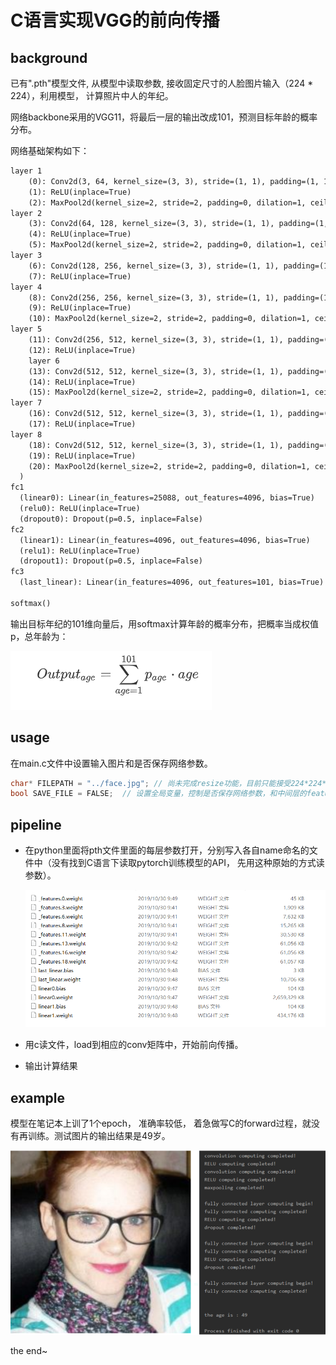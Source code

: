 # C语言实现VGG的前向传播
## background

已有".pth"模型文件,  从模型中读取参数, 接收固定尺寸的人脸图片输入（224 * 224），利用模型， 计算照片中人的年纪。

网络backbone采用的VGG11，将最后一层的输出改成101，预测目标年龄的概率分布。

网络基础架构如下：

```markdown
layer 1
    (0): Conv2d(3, 64, kernel_size=(3, 3), stride=(1, 1), padding=(1, 1))
    (1): ReLU(inplace=True) 
    (2): MaxPool2d(kernel_size=2, stride=2, padding=0, dilation=1, ceil_mode=False)
layer 2   
    (3): Conv2d(64, 128, kernel_size=(3, 3), stride=(1, 1), padding=(1, 1))
    (4): ReLU(inplace=True)
    (5): MaxPool2d(kernel_size=2, stride=2, padding=0, dilation=1, ceil_mode=False)
layer 3
    (6): Conv2d(128, 256, kernel_size=(3, 3), stride=(1, 1), padding=(1, 1))
    (7): ReLU(inplace=True)
layer 4
    (8): Conv2d(256, 256, kernel_size=(3, 3), stride=(1, 1), padding=(1, 1))
    (9): ReLU(inplace=True)
    (10): MaxPool2d(kernel_size=2, stride=2, padding=0, dilation=1, ceil_mode=False)
layer 5
    (11): Conv2d(256, 512, kernel_size=(3, 3), stride=(1, 1), padding=(1, 1))
    (12): ReLU(inplace=True)
    layer 6
    (13): Conv2d(512, 512, kernel_size=(3, 3), stride=(1, 1), padding=(1, 1))
    (14): ReLU(inplace=True)
    (15): MaxPool2d(kernel_size=2, stride=2, padding=0, dilation=1, ceil_mode=False)
layer 7
    (16): Conv2d(512, 512, kernel_size=(3, 3), stride=(1, 1), padding=(1, 1))
    (17): ReLU(inplace=True)
layer 8
    (18): Conv2d(512, 512, kernel_size=(3, 3), stride=(1, 1), padding=(1, 1))
    (19): ReLU(inplace=True)
    (20): MaxPool2d(kernel_size=2, stride=2, padding=0, dilation=1, ceil_mode=False)
  )
fc1 
  (linear0): Linear(in_features=25088, out_features=4096, bias=True)
  (relu0): ReLU(inplace=True)
  (dropout0): Dropout(p=0.5, inplace=False)
fc2
  (linear1): Linear(in_features=4096, out_features=4096, bias=True)
  (relu1): ReLU(inplace=True)
  (dropout1): Dropout(p=0.5, inplace=False)
fc3
  (last_linear): Linear(in_features=4096, out_features=101, bias=True)

softmax()
```

输出目标年纪的101维向量后，用softmax计算年龄的概率分布，把概率当成权值p，总年龄为：

![](pics/QQ截图20191101125416.png)

## usage

在main.c文件中设置输入图片和是否保存网络参数。

```cpp
char* FILEPATH = "../face.jpg"; // 尚未完成resize功能，目前只能接受224*224*3的图片输入
bool SAVE_FILE = FALSE;  // 设置全局变量，控制是否保存网络参数，和中间层的feature map
```

## pipeline

- 在python里面将pth文件里面的每层参数打开，分别写入各自name命名的文件中（没有找到C语言下读取pytorch训练模型的API， 先用这种原始的方式读参数）。

  ![](pics/QQ截图20191101152707.png)

- 用c读文件，load到相应的conv矩阵中，开始前向传播。

- 输出计算结果

## example

模型在笔记本上训了1个epoch， 准确率较低， 着急做写C的forward过程，就没有再训练。测试图片的输出结果是49岁。

![](pics/QQ截图20191101155354.png)

the end~